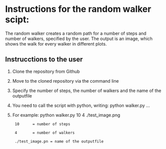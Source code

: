 # Instructions for the random walker scipt:

The random walker creates a random path for a number of steps and number of walkers, specified by the user. The output is an image, which shows the walk for every walker in different
plots.

## Instrucctions to the user 

1. Clone the repository from Github 
2. Move to the cloned repository via the command line 
3. Specify the number of steps, the number of walkers and the name of the outputfile 
4. You need to call the script with python, writing: python walker.py ... 
5. For example: python walker.py 10 4 ./test_image.png

		10		= number of steps

		4		= number of walkers

		./test_image.pn = name of the outputfile 



